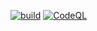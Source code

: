 [![build](https://github.com/ToVisit/tovisit.github.io/actions/workflows/deploy.yml/badge.svg?branch=main)](https://github.com/ToVisit/tovisit.github.io/actions/workflows/deploy.yml) [![CodeQL](https://github.com/ToVisit/tovisit.github.io/actions/workflows/github-code-scanning/codeql/badge.svg)](https://github.com/ToVisit/tovisit.github.io/actions/workflows/github-code-scanning/codeql)
